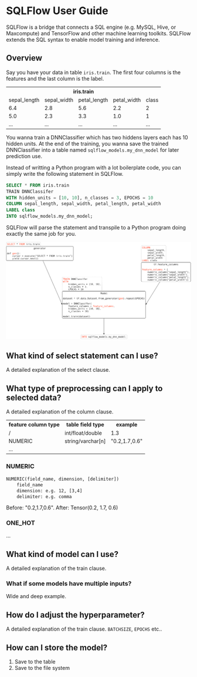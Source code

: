 # SQLFlow User Guide

SQLFlow is a bridge that connects a SQL engine (e.g. MySQL, Hive, or Maxcompute) and TensorFlow and other machine learning toolkits.  SQLFlow extends the SQL syntax to enable model training and inference.

## Overview

Say you have your data in table `iris.train`. The first four columns is the features and the last column is the label.

<table>
  <tr>
    <th colspan="5">iris.train</th>
  </tr>
  <tr>
    <td>sepal_length</td>
    <td>sepal_width</td>
    <td>petal_length</td>
    <td>petal_width</td>
    <td>class</td>
  </tr>
  <tr>
    <td>6.4</td>
    <td>2.8</td>
    <td>5.6</td>
    <td>2.2</td>
    <td>2</td>
  </tr>
  <tr>
    <td>5.0</td>
    <td>2.3</td>
    <td>3.3</td>
    <td>1.0</td>
    <td>1</td>
  </tr>
  <tr>
    <td>...</td>
    <td>...</td>
    <td>...</td>
    <td>...</td>
    <td>...</td>
  </tr>
</table>

You wanna train a DNNClassifier which has two hiddens layers each has 10 hidden units. At the end of the training, you wanna save the trained DNNClassifier into a table named `sqlflow_models.my_dnn_model` for later prediction use.

Instead of writting a Python program with a lot boilerplate code, you can simply write the following statement in SQLFlow.

```SQL
SELECT * FROM iris.train
TRAIN DNNClassifer
WITH hidden_units = [10, 10], n_classes = 3, EPOCHS = 10
COLUMN sepal_length, sepal_width, petal_length, petal_width
LABEL class
INTO sqlflow_models.my_dnn_model;
```

SQLFlow will parse the statement and transpile to a Python program doing exactly the same job for you.

![](figures/user_overview.png)

## What kind of select statement can I use?

A detailed explanation of the select clause.

## What type of preprocessing can I apply to selected data?

A detailed explanation of the column clause.

<table>
  <tr>
    <th>feature column type</th>
    <th>table field type</th>
    <th>example</th>
  </tr>
  <tr>
    <td>/</td>
    <td>int/float/double</td>
    <td>1.3</td>
  </tr>
  <tr>
    <td>NUMERIC</td>
    <td>string/varchar[n]</td>
    <td>"0.2,1.7,0.6"</td>
  </tr>
  <tr>
    <td>...</td>
    <td></td>
    <td></td>
  </tr>
</table>

### NUMERIC

```
NUMERIC(field_name, dimension, [delimiter])
    field_name
    dimension: e.g. 12, [3,4]
    delimiter: e.g. comma
```

Before: "0.2,1.7,0.6".
After: Tensor(0.2, 1.7, 0.6)

### ONE_HOT

...

## What kind of model can I use?

A detailed explanation of the train clause.

### What if some models have multiple inputs?

Wide and deep example.

## How do I adjust the hyperparameter?

A detailed explanation of the train clause. `BATCHSIZE`, `EPOCHS` etc..

## How can I store the model?

1. Save to the table
1. Save to the file system

